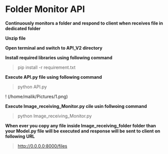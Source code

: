 # Folder Monitor API
**Continuously monitors a folder and respond to client when receives file in dedicated folder**


**Unzip file**

**Open terminal and switch to API_V2 directory**

**Install required libraries using following command**

> pip install -r requirement.txt

**Execute API.py file using following command**

> python API.py

! (/home/malik/Pictures/1.png)

**Execute Image_receiving_Monitor.py cile usin follwoing command**

> python Image_receiving_Monitor.py

**When ever you copy any file inside Image_receiving_folder folder than your Model.py file will be executed and response will be sent to client on following URL**


> http://0.0.0.0:8000/files

